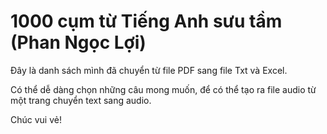 # 1000 cụm từ Tiếng Anh sưu tầm (Phan Ngọc Lợi)

Đây là danh sách mình đã chuyển từ file PDF sang file Txt và Excel.

Có thể dễ dàng chọn những câu mong muốn, để có thể tạo ra file audio từ một trang chuyển text sang audio.

Chúc vui vẻ!
